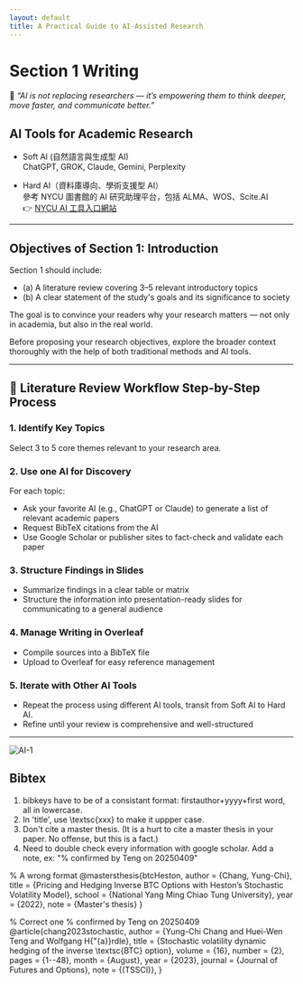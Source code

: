 ```yaml
---
layout: default
title: A Practical Guide to AI-Assisted Research
---
```


# Section 1 Writing

💬 *“AI is not replacing researchers — it’s empowering them to think deeper, move faster, and communicate better.”*

## AI Tools for Academic Research

- Soft AI (自然語言與生成型 AI)  
  ChatGPT, GROK, Claude, Gemini, Perplexity

- Hard AI（資料庫導向、學術支援型 AI）  
  參考 NYCU 圖書館的 AI 研究助理平台，包括 ALMA、WOS、Scite.AI  
  👉 [NYCU AI 工具入口網站](https://www.lib.nycu.edu.tw/?lang=zh-TW)

---

## Objectives of Section 1: Introduction

Section 1 should include:

- (a) A literature review covering 3–5 relevant introductory topics  
- (b) A clear statement of the study's goals and its significance to society

The goal is to convince your readers why your research matters — not only in academia, but also in the real world.

Before proposing your research objectives, explore the broader context thoroughly with the help of both traditional methods and AI tools.

---

##  📌 Literature Review Workflow Step-by-Step Process

### 1. Identify Key Topics
Select 3 to 5 core themes relevant to your research area.

### 2. Use one AI for Discovery
For each topic:

- Ask your favorite AI (e.g., ChatGPT or Claude) to generate a list of relevant academic papers
- Request BibTeX citations from the AI
- Use Google Scholar or publisher sites to fact-check and validate each paper

### 3. Structure Findings in Slides

- Summarize findings in a clear table or matrix
- Structure the information into presentation-ready slides for communicating to a general audience

### 4. Manage Writing in Overleaf
- Compile sources into a BibTeX file
- Upload to Overleaf for easy reference management

### 5. Iterate with Other AI Tools
- Repeat the process using different AI tools, transit from Soft AI to Hard AI. 
- Refine until your review is comprehensive and well-structured

---

![AI-1](https://github.com/user-attachments/assets/a3a33e0f-2bad-4f31-bb19-05e8497d6cd6)


## Bibtex


1. bibkeys have to be of a consistant format: firstauthor+yyyy+first word, all in lowercase.
2.  In 'title', use \textsc{xxx} to make it uppper case.
3.  Don't cite a master thesis. (It is a hurt to cite a master thesis in your paper. No offense, but this is a fact.)
4.  Need to double check every information with google scholar. Add a note, ex: "% confirmed by Teng on 20250409" 

% A wrong format
@mastersthesis{btcHeston,
  author    = {Chang, Yung-Chi},
  title     = {Pricing and Hedging Inverse BTC Options with Heston’s Stochastic Volatility Model},
  school    = {National Yang Ming Chiao Tung University},
  year      = {2022},
  note      = {Master's thesis}
}

% Correct one
% confirmed by Teng on 20250409
@article{chang2023stochastic,
	author = {Yung-Chi Chang and Huei-Wen Teng and Wolfgang H{\"{a}}rdle},
	title = {Stochastic volatility dynamic hedging of the inverse \textsc{BTC} option},
	volume = {16},
	number = {2},
	pages = {1--48},
	month = {August},
	year = {2023},
	journal = {Journal of Futures and Options},	
	note = {(TSSCI)},
	}
